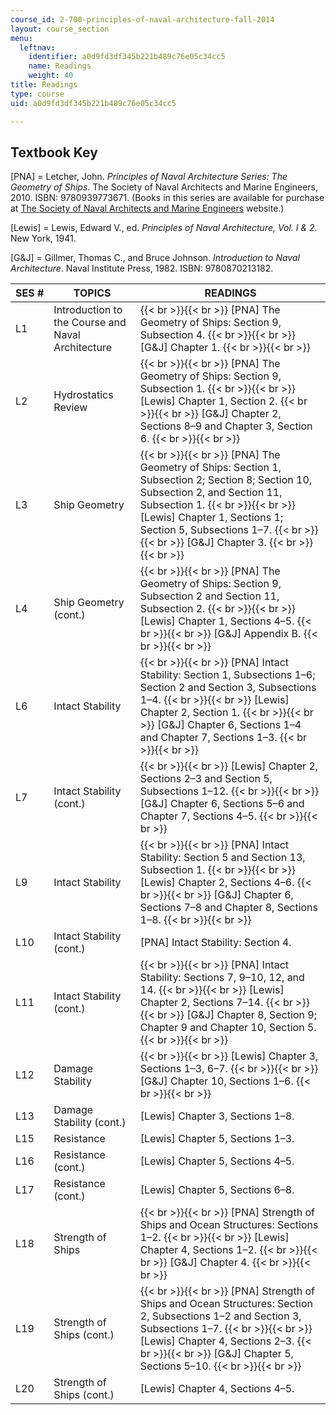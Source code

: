 ```yaml
---
course_id: 2-700-principles-of-naval-architecture-fall-2014
layout: course_section
menu:
  leftnav:
    identifier: a0d9fd3df345b221b489c76e05c34cc5
    name: Readings
    weight: 40
title: Readings
type: course
uid: a0d9fd3df345b221b489c76e05c34cc5

---
```


Textbook Key
------------

\[PNA\] = Letcher, John. _Principles of Naval Architecture Series: The Geometry of Ships_. The Society of Naval Architects and Marine Engineers, 2010. ISBN: 9780939773671. (Books in this series are available for purchase at [The Society of Naval Architects and Marine Engineers](http://www.sname.org/) website.)

\[Lewis\] = Lewis, Edward V., ed. _Principles of Naval Architecture, Vol. I & 2_. New York, 1941.

\[G&J\] = Gillmer, Thomas C., and Bruce Johnson. _Introduction to Naval Architecture_. Naval Institute Press, 1982. ISBN: 9780870213182.

| SES # | TOPICS | READINGS |
| --- | --- | --- |
| L1 | Introduction to the Course and Naval Architecture |  {{< br >}}{{< br >}} \[PNA\] The Geometry of Ships: Section 9, Subsection 4. {{< br >}}{{< br >}} \[G&J\] Chapter 1. {{< br >}}{{< br >}}  |
| L2 | Hydrostatics Review |  {{< br >}}{{< br >}} \[PNA\] The Geometry of Ships: Section 9, Subsection 1. {{< br >}}{{< br >}} \[Lewis\] Chapter 1, Section 2. {{< br >}}{{< br >}} \[G&J\] Chapter 2, Sections 8–9 and Chapter 3, Section 6. {{< br >}}{{< br >}}  |
| L3 | Ship Geometry |  {{< br >}}{{< br >}} \[PNA\] The Geometry of Ships: Section 1, Subsection 2; Section 8; Section 10, Subsection 2, and Section 11, Subsection 1. {{< br >}}{{< br >}} \[Lewis\] Chapter 1, Sections 1; Section 5, Subsections 1–7. {{< br >}}{{< br >}} \[G&J\] Chapter 3. {{< br >}}{{< br >}}  |
| L4 | Ship Geometry (cont.) |  {{< br >}}{{< br >}} \[PNA\] The Geometry of Ships: Section 9, Subsection 2 and Section 11, Subsection 2. {{< br >}}{{< br >}} \[Lewis\] Chapter 1, Sections 4–5. {{< br >}}{{< br >}} \[G&J\] Appendix B. {{< br >}}{{< br >}}  |
| L6 | Intact Stability |  {{< br >}}{{< br >}} \[PNA\] Intact Stability: Section 1, Subsections 1–6; Section 2 and Section 3, Subsections 1–4. {{< br >}}{{< br >}} \[Lewis\] Chapter 2, Section 1. {{< br >}}{{< br >}} \[G&J\] Chapter 6, Sections 1–4 and Chapter 7, Sections 1–3. {{< br >}}{{< br >}}  |
| L7 | Intact Stability (cont.) |  {{< br >}}{{< br >}} \[Lewis\] Chapter 2, Sections 2–3 and Section 5, Subsections 1–12. {{< br >}}{{< br >}} \[G&J\] Chapter 6, Sections 5–6 and Chapter 7, Sections 4–5. {{< br >}}{{< br >}}  |
| L9 | Intact Stability |  {{< br >}}{{< br >}} \[PNA\] Intact Stability: Section 5 and Section 13, Subsection 1. {{< br >}}{{< br >}} \[Lewis\] Chapter 2, Sections 4–6. {{< br >}}{{< br >}} \[G&J\] Chapter 6, Sections 7–8 and Chapter 8, Sections 1–8. {{< br >}}{{< br >}}  |
| L10 | Intact Stability (cont.) | \[PNA\] Intact Stability: Section 4. |
| L11 | Intact Stability (cont.) |  {{< br >}}{{< br >}} \[PNA\] Intact Stability: Sections 7, 9–10, 12, and 14. {{< br >}}{{< br >}} \[Lewis\] Chapter 2, Sections 7–14. {{< br >}}{{< br >}} \[G&J\] Chapter 8, Section 9; Chapter 9 and Chapter 10, Section 5. {{< br >}}{{< br >}}  |
| L12 | Damage Stability |  {{< br >}}{{< br >}} \[Lewis\] Chapter 3, Sections 1–3, 6–7. {{< br >}}{{< br >}} \[G&J\] Chapter 10, Sections 1–6. {{< br >}}{{< br >}}  |
| L13 | Damage Stability (cont.) | \[Lewis\] Chapter 3, Sections 1–8. |
| L15 | Resistance | \[Lewis\] Chapter 5, Sections 1–3. |
| L16 | Resistance (cont.) | \[Lewis\] Chapter 5, Sections 4–5. |
| L17 | Resistance (cont.) | \[Lewis\] Chapter 5, Sections 6–8. |
| L18 | Strength of Ships |  {{< br >}}{{< br >}} \[PNA\] Strength of Ships and Ocean Structures: Sections 1–2. {{< br >}}{{< br >}} \[Lewis\] Chapter 4, Sections 1–2. {{< br >}}{{< br >}} \[G&J\] Chapter 4. {{< br >}}{{< br >}}  |
| L19 | Strength of Ships (cont.) |  {{< br >}}{{< br >}} \[PNA\] Strength of Ships and Ocean Structures: Section 2, Subsections 1–2 and Section 3, Subsections 1–7. {{< br >}}{{< br >}} \[Lewis\] Chapter 4, Sections 2–3. {{< br >}}{{< br >}} \[G&J\] Chapter 5, Sections 5–10. {{< br >}}{{< br >}}  |
| L20 | Strength of Ships (cont.) | \[Lewis\] Chapter 4, Sections 4–5.